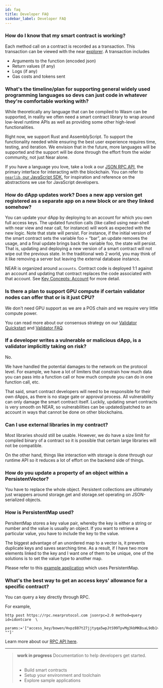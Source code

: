 ```yaml
---
id: faq
title: Developer FAQ
sidebar_label: Developer FAQ
---
```


### How do I know that my smart contract is working?

Each method call on a contract is recorded as a transaction. This transaction can be viewed with the near [explorer](http://explorer.nearprotocol.com/). A transaction includes
- Arguments to the function (encoded json)
- Return values (if any)
- Logs (if any)
- Gas costs and tokens sent

### What's the timeline/plan for supporting general widely used programming languages so devs can just code in whatever they're comfortable working with?

While theoretically any language that can be compiled to Wasm can be supported, in reality we often need a smart contract library to wrap around low-level runtime APIs as well as providing some other high-level functionalities.

Right now, we support Rust and AssemblyScript. To support the functionality needed while ensuring the best user experience requires time, testing, and iteration. We envision that in the future, more languages will be supported and the support will be done through the effort from the wider community, not just Near alone.

If you have a language you love, take a look a our [JSON RPC API](/docs/interaction/rpc), the primary interface for interacting with the blockchain.  You can refer to [`nearlib`, our JavaScript SDK.](https://github.com/nearprotocol/nearlib/tree/master/src.ts) for inspiration and reference on the abstractions we use for JavaScript developers.

### How do dApp updates work? Does a new app version get registered as a separate app on a new block or are they linked somehow?

You can update your dApp by deploying to an account for which you own full access keys. The updated function calls (like called using near-shell with near view and near call, for instance) will work as expected with the new logic. Note that state will persist. For instance, if the initial version of the smart contract sets the variable foo = “bar”, an update removes the usage, and a final update brings back the variable foo, the state will persist. That is, updating and deploying a new version of a smart contract will not wipe out the previous state. In the traditional web 2 world, you may think of it like removing a server but leaving the external database instance.

NEAR is organized around `accounts`.  Contract code is deployed 1:1 against an account and updating that contract replaces the code associated with that account.  See [Key Concepts: Account](/docs/concepts/account) for more detail.

### Is there a plan to support GPU compute if certain validator nodes can offer that or is it just CPU?

We don't need GPU support as we are a POS chain and we require very little compute power.

You can read more about our consensus strategy on our [Validator Quickstart](/docs/validator/staking-overview) and [Validator FAQ](/docs/validator/validator-faq).

### If a developer writes a vulnerable or malicious dApp, is a validator implicitly taking on risk?

No. 

We have handled the potential damages to the network on the protocol level. For example, we have a lot of limiters that constrain how much data you can pass into a function call or how much compute you can do in one function call, etc.

That said, smart contract developers will need to be responsible for their own dApps, as there is no stage gate or approval process. All vulnerability can only damage the smart contract itself. Luckily, updating smart contracts is very smooth on NEAR, so vulnerabilities can be updated/patched to an account in ways that cannot be done on other blockchains.

### Can I use external libraries in my contract?

Most libraries should still be usable.  However, we do have a size limit for compiled binary of a contract so it is possible that certain large libraries will not be compatible. 

On the other hand, things like interaction with storage is done through our runtime API so it reduces a lot of effort on the backend side of things.

### How do you update a property of an object within a PersistentVector?

You have to replace the whole object. Persistent collections are ultimately just wrappers around storage.get and storage.set operating on JSON-serialized objects.

### How is PersistentMap used?

PersitentMap stores a key value pair, whereby the key is either a string or number and the value is usually an object. If you want to retrieve a particular value, you have to include the key to the value. 

The biggest advantage of an unordered map to a vector is, it prevents duplicate keys and saves searching time. As a result, if I have two more elements linked to the key and I want one of them to be unique, one of the solutions is to set the value type to another map.

Please refer to this [example application](https://github.com/near-examples/token-contract-as) which uses PersistentMap.

### What's the best way to get an access keys' allowance for a specific contract?

You can query a key directly through RPC. 

For example, 

```
http post https://rpc.nearprotocol.com jsonrpc=2.0 method=query id=idontcare  \
          params:='["access_key/bowen/Hvpz887t27jjtyqa5wpJtS99TpvMg3kbMKBsaL9db1vs", ""]' 
```

Learn more about our [RPC API here](/docs/interaction/rpc).

---

<blockquote class="warning">
<strong>work in progress</strong> <span>Documentation to help developers get started.</span><br><br>

- Build smart contracts
- Setup your environment and toolchain
- Explore sample applications

</blockquote>

